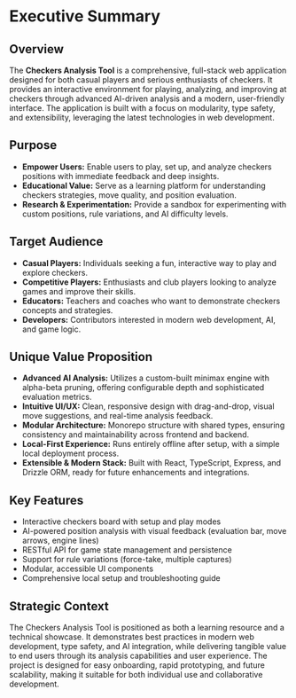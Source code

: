 # Executive Summary

## Overview

The **Checkers Analysis Tool** is a comprehensive, full-stack web application designed for both casual players and serious enthusiasts of checkers. It provides an interactive environment for playing, analyzing, and improving at checkers through advanced AI-driven analysis and a modern, user-friendly interface. The application is built with a focus on modularity, type safety, and extensibility, leveraging the latest technologies in web development.

## Purpose

- **Empower Users:** Enable users to play, set up, and analyze checkers positions with immediate feedback and deep insights.
- **Educational Value:** Serve as a learning platform for understanding checkers strategies, move quality, and position evaluation.
- **Research & Experimentation:** Provide a sandbox for experimenting with custom positions, rule variations, and AI difficulty levels.

## Target Audience

- **Casual Players:** Individuals seeking a fun, interactive way to play and explore checkers.
- **Competitive Players:** Enthusiasts and club players looking to analyze games and improve their skills.
- **Educators:** Teachers and coaches who want to demonstrate checkers concepts and strategies.
- **Developers:** Contributors interested in modern web development, AI, and game logic.

## Unique Value Proposition

- **Advanced AI Analysis:** Utilizes a custom-built minimax engine with alpha-beta pruning, offering configurable depth and sophisticated evaluation metrics.
- **Intuitive UI/UX:** Clean, responsive design with drag-and-drop, visual move suggestions, and real-time analysis feedback.
- **Modular Architecture:** Monorepo structure with shared types, ensuring consistency and maintainability across frontend and backend.
- **Local-First Experience:** Runs entirely offline after setup, with a simple local deployment process.
- **Extensible & Modern Stack:** Built with React, TypeScript, Express, and Drizzle ORM, ready for future enhancements and integrations.

## Key Features

- Interactive checkers board with setup and play modes
- AI-powered position analysis with visual feedback (evaluation bar, move arrows, engine lines)
- RESTful API for game state management and persistence
- Support for rule variations (force-take, multiple captures)
- Modular, accessible UI components
- Comprehensive local setup and troubleshooting guide

## Strategic Context

The Checkers Analysis Tool is positioned as both a learning resource and a technical showcase. It demonstrates best practices in modern web development, type safety, and AI integration, while delivering tangible value to end users through its analysis capabilities and user experience. The project is designed for easy onboarding, rapid prototyping, and future scalability, making it suitable for both individual use and collaborative development. 